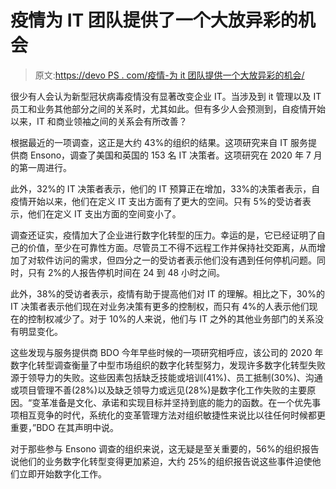 # 疫情为 IT 团队提供了一个大放异彩的机会

> 原文:[https://devo PS . com/疫情-为 it 团队提供一个大放异彩的机会/](https://devops.com/pandemic-provides-it-teams-a-chance-to-shine/)

很少有人会认为新型冠状病毒疫情没有显著改变企业 IT。当涉及到 it 管理以及 IT 员工和业务其他部分之间的关系时，尤其如此。但有多少人会预测到，自疫情开始以来，IT 和商业领袖之间的关系会有所改善？

根据最近的一项调查，这正是大约 43%的组织的结果。这项研究来自 IT 服务提供商 Ensono，调查了美国和英国的 153 名 IT 决策者。这项研究在 2020 年 7 月的第一周进行。

此外，32%的 IT 决策者表示，他们的 IT 预算正在增加，33%的决策者表示，自疫情开始以来，他们在定义 IT 支出方面有了更大的空间。只有 5%的受访者表示，他们在定义 IT 支出方面的空间变小了。

调查还证实，疫情加大了企业进行数字化转型的压力。幸运的是，它已经证明了自己的价值，至少在可靠性方面。尽管员工不得不远程工作并保持社交距离，从而增加了对软件访问的需求，但四分之一的受访者表示他们没有遇到任何停机问题。同时，只有 2%的人报告停机时间在 24 到 48 小时之间。

此外，38%的受访者表示，疫情有助于提高他们对 IT 的理解。相比之下，30%的 IT 决策者表示他们现在对业务决策有更多的控制权，而只有 4%的人表示他们现在的控制权减少了。对于 10%的人来说，他们与 IT 之外的其他业务部门的关系没有明显变化。

这些发现与服务提供商 BDO 今年早些时候的一项研究相呼应，该公司的 2020 年数字化转型调查衡量了中型市场组织的数字化转型努力，发现许多数字化转型失败源于领导力的失败。这些因素包括缺乏技能或培训(41%)、员工抵制(30%)、沟通或项目管理不善(28%)以及缺乏领导力或远见(28%)是数字化工作失败的主要原因。“变革准备是文化、承诺和实现目标并坚持到底的能力的函数。在一个优先事项相互竞争的时代，系统化的变革管理方法对组织敏捷性来说比以往任何时候都更重要，”BDO 在其声明中说。

对于那些参与 Ensono 调查的组织来说，这无疑是至关重要的，56%的组织报告说他们的业务数字化转型变得更加紧迫，大约 25%的组织报告说这些事件迫使他们立即开始数字化工作。